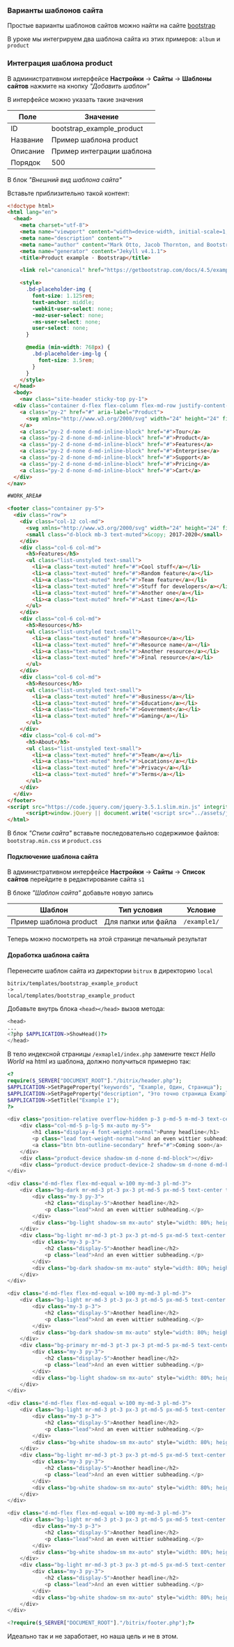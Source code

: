 ### Варианты шаблонов сайта

Простые варианты шаблонов сайтов можно найти на сайте [bootstrap](https://getbootstrap.com/docs/4.5/examples/)

В уроке мы интегрируем два шаблона сайта из этих примеров: `album` и `product`

### Интеграция шаблона product

В административном интерфейсе **Настройки** -> **Сайты** -> **Шаблоны сайтов** нажмите на кнопку *"Добавить шаблон"*

В интерфейсе можно указать такие значения

| Поле     | Значение                  |
|----------|---------------------------|
| ID       | bootstrap_example_product |
| Название | Пример шаблона product    |
| Описание | Пример интеграции шаблона |
| Порядок  | 500                       |

В блок *"Внешний вид шаблона сайта"*

Вставьте приблизительно такой контент:

```html
<!doctype html>
<html lang="en">
  <head>
    <meta charset="utf-8">
    <meta name="viewport" content="width=device-width, initial-scale=1, shrink-to-fit=no">
    <meta name="description" content="">
    <meta name="author" content="Mark Otto, Jacob Thornton, and Bootstrap contributors">
    <meta name="generator" content="Jekyll v4.1.1">
    <title>Product example · Bootstrap</title>

    <link rel="canonical" href="https://getbootstrap.com/docs/4.5/examples/product/">

    <style>
      .bd-placeholder-img {
        font-size: 1.125rem;
        text-anchor: middle;
        -webkit-user-select: none;
        -moz-user-select: none;
        -ms-user-select: none;
        user-select: none;
      }

      @media (min-width: 768px) {
        .bd-placeholder-img-lg {
          font-size: 3.5rem;
        }
      }
    </style>    
  </head>
  <body>
    <nav class="site-header sticky-top py-1">
  <div class="container d-flex flex-column flex-md-row justify-content-between">
    <a class="py-2" href="#" aria-label="Product">
      <svg xmlns="http://www.w3.org/2000/svg" width="24" height="24" fill="none" stroke="currentColor" stroke-linecap="round" stroke-linejoin="round" stroke-width="2" class="d-block mx-auto" role="img" viewBox="0 0 24 24" focusable="false"><title>Product</title><circle cx="12" cy="12" r="10"/><path d="M14.31 8l5.74 9.94M9.69 8h11.48M7.38 12l5.74-9.94M9.69 16L3.95 6.06M14.31 16H2.83m13.79-4l-5.74 9.94"/></svg>
    </a>
    <a class="py-2 d-none d-md-inline-block" href="#">Tour</a>
    <a class="py-2 d-none d-md-inline-block" href="#">Product</a>
    <a class="py-2 d-none d-md-inline-block" href="#">Features</a>
    <a class="py-2 d-none d-md-inline-block" href="#">Enterprise</a>
    <a class="py-2 d-none d-md-inline-block" href="#">Support</a>
    <a class="py-2 d-none d-md-inline-block" href="#">Pricing</a>
    <a class="py-2 d-none d-md-inline-block" href="#">Cart</a>
  </div>
</nav>

#WORK_AREA#

<footer class="container py-5">
  <div class="row">
    <div class="col-12 col-md">
      <svg xmlns="http://www.w3.org/2000/svg" width="24" height="24" fill="none" stroke="currentColor" stroke-linecap="round" stroke-linejoin="round" stroke-width="2" class="d-block mb-2" role="img" viewBox="0 0 24 24" focusable="false"><title>Product</title><circle cx="12" cy="12" r="10"/><path d="M14.31 8l5.74 9.94M9.69 8h11.48M7.38 12l5.74-9.94M9.69 16L3.95 6.06M14.31 16H2.83m13.79-4l-5.74 9.94"/></svg>
      <small class="d-block mb-3 text-muted">&copy; 2017-2020</small>
    </div>
    <div class="col-6 col-md">
      <h5>Features</h5>
      <ul class="list-unstyled text-small">
        <li><a class="text-muted" href="#">Cool stuff</a></li>
        <li><a class="text-muted" href="#">Random feature</a></li>
        <li><a class="text-muted" href="#">Team feature</a></li>
        <li><a class="text-muted" href="#">Stuff for developers</a></li>
        <li><a class="text-muted" href="#">Another one</a></li>
        <li><a class="text-muted" href="#">Last time</a></li>
      </ul>
    </div>
    <div class="col-6 col-md">
      <h5>Resources</h5>
      <ul class="list-unstyled text-small">
        <li><a class="text-muted" href="#">Resource</a></li>
        <li><a class="text-muted" href="#">Resource name</a></li>
        <li><a class="text-muted" href="#">Another resource</a></li>
        <li><a class="text-muted" href="#">Final resource</a></li>
      </ul>
    </div>
    <div class="col-6 col-md">
      <h5>Resources</h5>
      <ul class="list-unstyled text-small">
        <li><a class="text-muted" href="#">Business</a></li>
        <li><a class="text-muted" href="#">Education</a></li>
        <li><a class="text-muted" href="#">Government</a></li>
        <li><a class="text-muted" href="#">Gaming</a></li>
      </ul>
    </div>
    <div class="col-6 col-md">
      <h5>About</h5>
      <ul class="list-unstyled text-small">
        <li><a class="text-muted" href="#">Team</a></li>
        <li><a class="text-muted" href="#">Locations</a></li>
        <li><a class="text-muted" href="#">Privacy</a></li>
        <li><a class="text-muted" href="#">Terms</a></li>
      </ul>
    </div>
  </div>
</footer>
<script src="https://code.jquery.com/jquery-3.5.1.slim.min.js" integrity="sha384-DfXdz2htPH0lsSSs5nCTpuj/zy4C+OGpamoFVy38MVBnE+IbbVYUew+OrCXaRkfj" crossorigin="anonymous"></script>
      <script>window.jQuery || document.write('<script src="../assets/js/vendor/jquery.slim.min.js"><\/script>')</script><script src="../assets/dist/js/bootstrap.bundle.min.js"></script>
</html>

```

В блок *"Стили сайта"* вставьте последовательно содержимое файлов: `bootstrap.min.css` и `product.css`


#### Подключение шаблона сайта

В административном интерфейсе **Настройки** -> **Сайты** -> **Список сайтов** перейдите в редактирование сайта `s1`

В блоке *"Шаблон сайта"* добавьте новую запись

| Шаблон                 | Тип условия         | Условие      |
|------------------------|---------------------|--------------|
| Пример шаблона product | Для папки или файла | `/example1/` |

Теперь можно посмотреть на этой странице печальный результат

#### Доработка шаблона сайта

Перенесите шаблон сайта из директории `bitrux` в директорию `local`
 
```text
bitrix/templates/bootstrap_example_product
->
local/templates/bootstrap_example_product
```

Добавьте внутрь блока `<head></head>` вызов метода:

```php
<head>
...
<?php $APPLICATION->ShowHead()?>
</head>

```

В тело индексной страницы `/exmaple1/index.php` замените текст *Hello World* на html из шаблона, должно получиться примерно так:

```php
<?
require($_SERVER["DOCUMENT_ROOT"]."/bitrix/header.php");
$APPLICATION->SetPageProperty("keywords", "Example, Один, Страница");
$APPLICATION->SetPageProperty("description", "Это точно страница Example 1");
$APPLICATION->SetTitle("Example 1");
?>

<div class="position-relative overflow-hidden p-3 p-md-5 m-md-3 text-center bg-light">
    <div class="col-md-5 p-lg-5 mx-auto my-5">
        <h1 class="display-4 font-weight-normal">Punny headline</h1>
        <p class="lead font-weight-normal">And an even wittier subheading to boot. Jumpstart your marketing efforts with this example based on Apple’s marketing pages.</p>
        <a class="btn btn-outline-secondary" href="#">Coming soon</a>
    </div>
    <div class="product-device shadow-sm d-none d-md-block"></div>
    <div class="product-device product-device-2 shadow-sm d-none d-md-block"></div>
</div>

<div class="d-md-flex flex-md-equal w-100 my-md-3 pl-md-3">
    <div class="bg-dark mr-md-3 pt-3 px-3 pt-md-5 px-md-5 text-center text-white overflow-hidden">
        <div class="my-3 py-3">
            <h2 class="display-5">Another headline</h2>
            <p class="lead">And an even wittier subheading.</p>
        </div>
        <div class="bg-light shadow-sm mx-auto" style="width: 80%; height: 300px; border-radius: 21px 21px 0 0;"></div>
    </div>
    <div class="bg-light mr-md-3 pt-3 px-3 pt-md-5 px-md-5 text-center overflow-hidden">
        <div class="my-3 p-3">
            <h2 class="display-5">Another headline</h2>
            <p class="lead">And an even wittier subheading.</p>
        </div>
        <div class="bg-dark shadow-sm mx-auto" style="width: 80%; height: 300px; border-radius: 21px 21px 0 0;"></div>
    </div>
</div>

<div class="d-md-flex flex-md-equal w-100 my-md-3 pl-md-3">
    <div class="bg-light mr-md-3 pt-3 px-3 pt-md-5 px-md-5 text-center overflow-hidden">
        <div class="my-3 p-3">
            <h2 class="display-5">Another headline</h2>
            <p class="lead">And an even wittier subheading.</p>
        </div>
        <div class="bg-dark shadow-sm mx-auto" style="width: 80%; height: 300px; border-radius: 21px 21px 0 0;"></div>
    </div>
    <div class="bg-primary mr-md-3 pt-3 px-3 pt-md-5 px-md-5 text-center text-white overflow-hidden">
        <div class="my-3 py-3">
            <h2 class="display-5">Another headline</h2>
            <p class="lead">And an even wittier subheading.</p>
        </div>
        <div class="bg-light shadow-sm mx-auto" style="width: 80%; height: 300px; border-radius: 21px 21px 0 0;"></div>
    </div>
</div>

<div class="d-md-flex flex-md-equal w-100 my-md-3 pl-md-3">
    <div class="bg-light mr-md-3 pt-3 px-3 pt-md-5 px-md-5 text-center overflow-hidden">
        <div class="my-3 p-3">
            <h2 class="display-5">Another headline</h2>
            <p class="lead">And an even wittier subheading.</p>
        </div>
        <div class="bg-white shadow-sm mx-auto" style="width: 80%; height: 300px; border-radius: 21px 21px 0 0;"></div>
    </div>
    <div class="bg-light mr-md-3 pt-3 px-3 pt-md-5 px-md-5 text-center overflow-hidden">
        <div class="my-3 py-3">
            <h2 class="display-5">Another headline</h2>
            <p class="lead">And an even wittier subheading.</p>
        </div>
        <div class="bg-white shadow-sm mx-auto" style="width: 80%; height: 300px; border-radius: 21px 21px 0 0;"></div>
    </div>
</div>

<div class="d-md-flex flex-md-equal w-100 my-md-3 pl-md-3">
    <div class="bg-light mr-md-3 pt-3 px-3 pt-md-5 px-md-5 text-center overflow-hidden">
        <div class="my-3 p-3">
            <h2 class="display-5">Another headline</h2>
            <p class="lead">And an even wittier subheading.</p>
        </div>
        <div class="bg-white shadow-sm mx-auto" style="width: 80%; height: 300px; border-radius: 21px 21px 0 0;"></div>
    </div>
    <div class="bg-light mr-md-3 pt-3 px-3 pt-md-5 px-md-5 text-center overflow-hidden">
        <div class="my-3 py-3">
            <h2 class="display-5">Another headline</h2>
            <p class="lead">And an even wittier subheading.</p>
        </div>
        <div class="bg-white shadow-sm mx-auto" style="width: 80%; height: 300px; border-radius: 21px 21px 0 0;"></div>
    </div>
</div>

<?require($_SERVER["DOCUMENT_ROOT"]."/bitrix/footer.php");?>
```

Идеально так и не заработает, но наша цель и не в этом.

